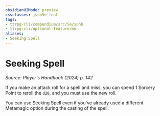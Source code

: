 ```yaml
---
obsidianUIMode: preview
cssclasses: json5e-feat
tags:
- ttrpg-cli/compendium/src/5e/xphb
- ttrpg-cli/optional-feature/mm
aliases:
- Seeking Spell
---
```

# Seeking Spell
*Source: Player's Handbook (2024) p. 142*  

If you make an attack roll for a spell and miss, you can spend 1 Sorcery Point to reroll the `d20`, and you must use the new roll.

You can use Seeking Spell even if you've already used a different Metamagic option during the casting of the spell.